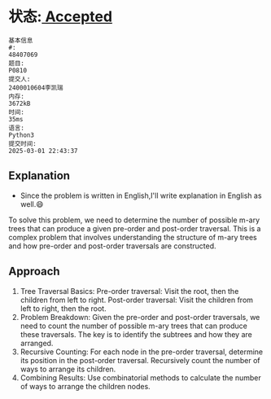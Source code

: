 # 状态:[ Accepted](http://dsbpython.openjudge.cn/dspythonbook/solution/48407069/)
```
基本信息
#:
48407069
题目:
P0810
提交人:
2400010604李凯瑞
内存:
3672kB
时间:
35ms
语言:
Python3
提交时间:
2025-03-01 22:43:37
```

## Explanation
-  Since the problem is written in English,I'll write explanation in English as well.:smile:

To solve this problem, we need to determine the number of possible m-ary trees that can produce a given pre-order and post-order traversal. This is a complex problem that involves understanding the structure of m-ary trees and how pre-order and post-order traversals are constructed.

## Approach
1. Tree Traversal Basics:
Pre-order traversal: Visit the root, then the children from left to right.
Post-order traversal: Visit the children from left to right, then the root.
2. Problem Breakdown:
Given the pre-order and post-order traversals, we need to count the number of possible m-ary trees that can produce these traversals.
The key is to identify the subtrees and how they are arranged.
3. Recursive Counting:
For each node in the pre-order traversal, determine its position in the post-order traversal.
Recursively count the number of ways to arrange its children.
4. Combining Results:
Use combinatorial methods to calculate the number of ways to arrange the children nodes.